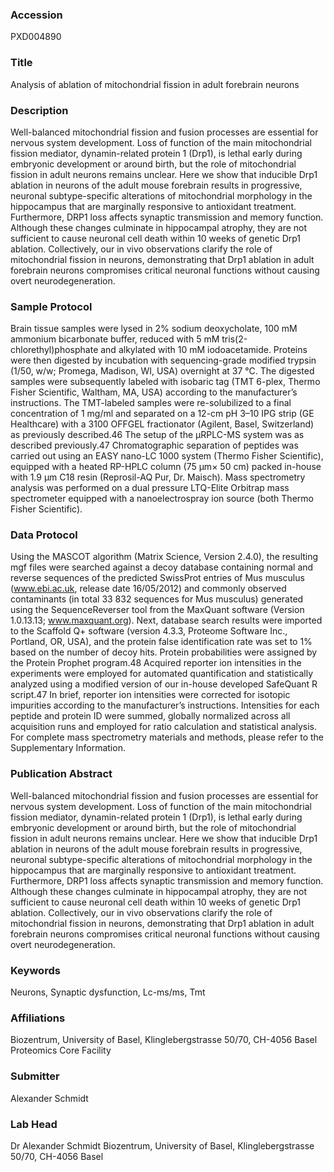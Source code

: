 ### Accession
PXD004890

### Title
Analysis of ablation of mitochondrial fission in adult forebrain neurons

### Description
Well-balanced mitochondrial fission and fusion processes are essential for nervous system development. Loss of function of the main mitochondrial fission mediator, dynamin-related protein 1 (Drp1), is lethal early during embryonic development or around birth, but the role of mitochondrial fission in adult neurons remains unclear. Here we show that inducible Drp1 ablation in neurons of the adult mouse forebrain results in progressive, neuronal subtype-specific alterations of mitochondrial morphology in the hippocampus that are marginally responsive to antioxidant treatment. Furthermore, DRP1 loss affects synaptic transmission and memory function. Although these changes culminate in hippocampal atrophy, they are not sufficient to cause neuronal cell death within 10 weeks of genetic Drp1 ablation. Collectively, our in vivo observations clarify the role of mitochondrial fission in neurons, demonstrating that Drp1 ablation in adult forebrain neurons compromises critical neuronal functions without causing overt neurodegeneration.

### Sample Protocol
Brain tissue samples were lysed in 2% sodium deoxycholate, 100 mM ammonium bicarbonate buffer, reduced with 5 mM tris(2-chlorethyl)phosphate and alkylated with 10 mM iodoacetamide. Proteins were then digested by incubation with sequencing-grade modified trypsin (1/50, w/w; Promega, Madison, WI, USA) overnight at 37 °C. The digested samples were subsequently labeled with isobaric tag (TMT 6-plex, Thermo Fisher Scientific, Waltham, MA, USA) according to the manufacturer’s instructions. The TMT-labeled samples were re-solubilized to a final concentration of 1 mg/ml and separated on a 12-cm pH 3–10 IPG strip (GE Healthcare) with a 3100 OFFGEL fractionator (Agilent, Basel, Switzerland) as previously described.46 The setup of the μRPLC-MS system was as described previously.47 Chromatographic separation of peptides was carried out using an EASY nano-LC 1000 system (Thermo Fisher Scientific), equipped with a heated RP-HPLC column (75 μm× 50 cm) packed in-house with 1.9 μm C18 resin (Reprosil-AQ Pur, Dr. Maisch). Mass spectrometry analysis was performed on a dual pressure LTQ-Elite Orbitrap mass spectrometer equipped with a nanoelectrospray ion source (both Thermo Fisher Scientific).

### Data Protocol
Using the MASCOT algorithm (Matrix Science, Version 2.4.0), the resulting mgf files were searched against a decoy database containing normal and reverse sequences of the predicted SwissProt entries of Mus musculus (www.ebi.ac.uk, release date 16/05/2012) and commonly observed contaminants (in total 33 832 sequences for Mus musculus) generated using the SequenceReverser tool from the MaxQuant software (Version 1.0.13.13; www.maxquant.org). Next, database search results were imported to the Scaffold Q+ software (version 4.3.3, Proteome Software Inc., Portland, OR, USA), and the protein false identification rate was set to 1% based on the number of decoy hits. Protein probabilities were assigned by the Protein Prophet program.48 Acquired reporter ion intensities in the experiments were employed for automated quantification and statistically analyzed using a modified version of our in-house developed SafeQuant R script.47 In brief, reporter ion intensities were corrected for isotopic impurities according to the manufacturer’s instructions. Intensities for each peptide and protein ID were summed, globally normalized across all acquisition runs and employed for ratio calculation and statistical analysis. For complete mass spectrometry materials and methods, please refer to the Supplementary Information.

### Publication Abstract
Well-balanced mitochondrial fission and fusion processes are essential for nervous system development. Loss of function of the main mitochondrial fission mediator, dynamin-related protein 1 (Drp1), is lethal early during embryonic development or around birth, but the role of mitochondrial fission in adult neurons remains unclear. Here we show that inducible Drp1 ablation in neurons of the adult mouse forebrain results in progressive, neuronal subtype-specific alterations of mitochondrial morphology in the hippocampus that are marginally responsive to antioxidant treatment. Furthermore, DRP1 loss affects synaptic transmission and memory function. Although these changes culminate in hippocampal atrophy, they are not sufficient to cause neuronal cell death within 10 weeks of genetic Drp1 ablation. Collectively, our in vivo observations clarify the role of mitochondrial fission in neurons, demonstrating that Drp1 ablation in adult forebrain neurons compromises critical neuronal functions without causing overt neurodegeneration.

### Keywords
Neurons, Synaptic dysfunction, Lc-ms/ms, Tmt

### Affiliations
Biozentrum, University of Basel, Klinglebergstrasse 50/70, CH-4056 Basel
Proteomics Core Facility

### Submitter
Alexander Schmidt

### Lab Head
Dr Alexander Schmidt
Biozentrum, University of Basel, Klinglebergstrasse 50/70, CH-4056 Basel


